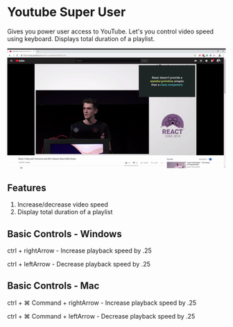 # Youtube Super User
Gives you power user access to YouTube. Let's you control video speed using keyboard. Displays total duration of a playlist.
<p align="center">
  <img src="https://raw.githubusercontent.com/srikanthbandaru/youtube-super-user/master/banner.gif" alt="usage" />
</p>

## Features
1. Increase/decrease video speed
2. Display total duration of a playlist

## Basic Controls - Windows
ctrl + rightArrow - Increase playback speed by .25

ctrl + leftArrow - Decrease playback speed by .25

## Basic Controls - Mac
ctrl + ⌘ Command + rightArrow - Increase playback speed by .25

ctrl + ⌘ Command + leftArrow - Decrease playback speed by .25
